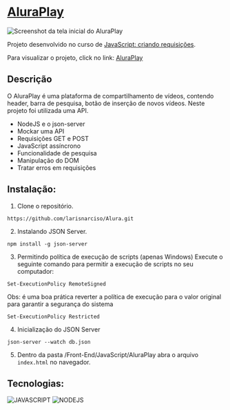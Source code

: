# [AluraPlay](https://larisnarciso.github.io/Alura/Front-End/JavaScript/AluraPlay/index.html)

![Screenshot da tela inicial do AluraPlay](https://imgur.com/aymxEsh.png)

Projeto desenvolvido no curso de [JavaScript: criando requisições](https://cursos.alura.com.br/course/javascript-criando-requisicoes).

Para visualizar o projeto, click no link: [AluraPlay](https://larisnarciso.github.io/Alura/Front-End/JavaScript/AluraPlay/index.html)

## Descrição

O AluraPlay é uma plataforma de compartilhamento de vídeos, contendo header, barra de pesquisa, botão de inserção de novos vídeos. Neste projeto foi utilizada uma API.

- NodeJS e o json-server
- Mockar uma API
- Requisições GET e POST
- JavaScript assíncrono
- Funcionalidade de pesquisa
- Manipulação do DOM
- Tratar erros em requisições

## Instalação:

1. Clone o repositório.

```
https://github.com/larisnarciso/Alura.git
```

2. Instalando JSON Server.

```
npm install -g json-server
```

3. Permitindo política de execução de scripts (apenas Windows)
   Execute o seguinte comando para permitir a execução de scripts no seu computador:

```
Set-ExecutionPolicy RemoteSigned
```

Obs: é uma boa prática reverter a política de execução para o valor original para garantir a segurança do sistema

```
Set-ExecutionPolicy Restricted
```

4. Inicialização do JSON Server

```
json-server --watch db.json
```

5. Dentro da pasta /Front-End/JavaScript/AluraPlay abra o arquivo `index.html` no navegador.

## Tecnologias:

![JAVASCRIPT](https://img.shields.io/badge/javascript-%2320232a.svg?style=for-the-badge&logo=javascript&logoColor=%)
![NODEJS](https://img.shields.io/badge/nodejs-%2320232a.svg?style=for-the-badge&logo=nodejs&logoColor=%)

